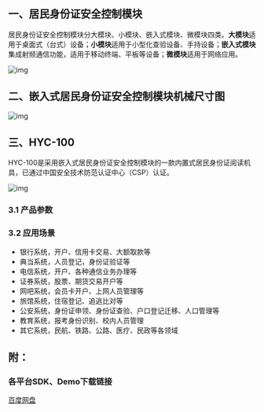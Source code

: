 
## 一、居民身份证安全控制模块

居民身份证安全控制模块分大模块、小模块、嵌入式模块、微模块四类。**大模块**适用于桌面式（台式）设备；**小模块**适用于小型化查验设备、手持设备；**嵌入式模块**集成射频通信功能，适用于移动终端、平板等设备；**微模块**适用于网络应用。

![img](http://openlinker.cn/assets/images/module00-14a65525ed1ed7e7cc89d5bc4ada6b0f.png)

## 二、嵌入式居民身份证安全控制模块机械尺寸图

![img](http://openlinker.cn/assets/images/module01-bb99c3eff3c5f707bee197e03678dada.png)

## 三、HYC-100

HYC-100是采用嵌入式居民身份证安全控制模块的一款内置式居民身份证阅读机具，已通过中国安全技术防范认证中心（CSP）认证。

![img](http://openlinker.cn/assets/images/HYC-10001-d357fd7439556b98b5d8d541fd66e31a.png)

### 3.1 产品参数

### 3.2 应用场景

  * 银行系统，开户、信用卡交易、大额取款等
  * 典当系统，人员登记，身份证验证等
  * 电信系统，开户、各种通信业务办理等
  * 证券系统，股票、期货交易开户等
  * 网吧系统，会员卡开户、上网人员管理等
  * 旅馆系统，住宿登记、追逃比对等
  * 公安系统，身份证申领、身份证查验、户口登记迁移、人口管理等
  * 教育系统，报考身份识别、校内人员管理
  * 其它系统，民航、铁路、公路、医疗、民政等各领域

## 附：
### 各平台SDK、Demo下载链接

[百度网盘](https://pan.baidu.com/s/1tIZdN-hEDVgM8Xairkb6qw?pwd=g2s2)
